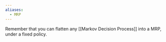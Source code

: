 ```yaml
---
aliases:
  - MRP
---
```



Remember that you can flatten any [[Markov Decision Process]] into a MRP, under a fixed policy.